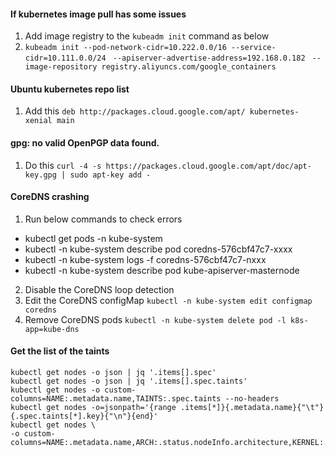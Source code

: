 #### If kubernetes image pull has some issues
1. Add image registry to the `kubeadm init` command as below
2. `kubeadm init --pod-network-cidr=10.222.0.0/16 --service-cidr=10.111.0.0/24 `
          `--apiserver-advertise-address=192.168.0.182 `
          `--image-repository registry.aliyuncs.com/google_containers`
          
#### Ubuntu kubernetes repo list
1. Add this `deb http://packages.cloud.google.com/apt/ kubernetes-xenial main`

#### gpg: no valid OpenPGP data found.
1. Do this `curl -4 -s https://packages.cloud.google.com/apt/doc/apt-key.gpg | sudo apt-key add -`


#### CoreDNS crashing
1. Run below commands to check errors
- kubectl get pods -n kube-system
- kubectl -n kube-system describe pod coredns-576cbf47c7-xxxx
- kubectl -n kube-system logs -f coredns-576cbf47c7-nxxx
- kubectl -n kube-system describe pod kube-apiserver-masternode
2. Disable the CoreDNS loop detection
3. Edit the CoreDNS configMap 
   `kubectl -n kube-system edit configmap coredns`
3. Remove CoreDNS pods
   `kubectl -n kube-system delete pod -l k8s-app=kube-dns`

#### Get the list of the taints 
```
kubectl get nodes -o json | jq '.items[].spec'
kubectl get nodes -o json | jq '.items[].spec.taints'
kubectl get nodes -o custom-columns=NAME:.metadata.name,TAINTS:.spec.taints --no-headers
kubectl get nodes -o=jsonpath='{range .items[*]}{.metadata.name}{"\t"}{.spec.taints[*].key}{"\n"}{end}' 
kubectl get nodes \
-o custom-columns=NAME:.metadata.name,ARCH:.status.nodeInfo.architecture,KERNEL:.status.nodeInfo.kernelVersion,KUBLET:.status.nodeInfo.kubeletVersion,CPU:.status.capacity.cpu,RAM:.status.capacity.memory
```
